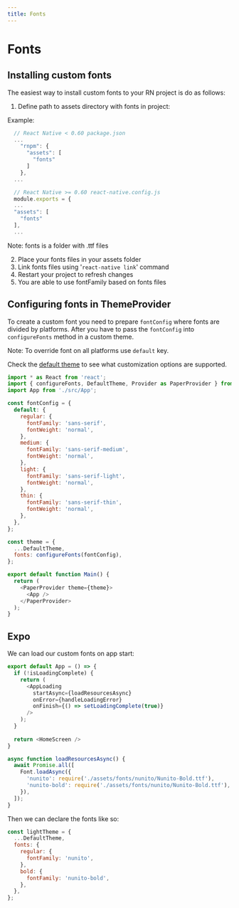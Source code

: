 ```yaml
---
title: Fonts
---
```


# Fonts

## Installing custom fonts

The easiest way to install custom fonts to your RN project is do as follows:

  1. Define path to assets directory with fonts in project:

  Example:

  ```js
    // React Native < 0.60 package.json
    ...
      "rnpm": {
        "assets": [
          "fonts"
        ]
      },
    ...

    // React Native >= 0.60 react-native.config.js
    module.exports = {
    ...
    "assets": [
      "fonts"
    ],
    ...
  ```

  Note: fonts is a folder with .ttf files

  2. Place your fonts files in your assets folder
  3. Link fonts files using '`react-native link`' command
  4. Restart your project to refresh changes
  5. You are able to use fontFamily based on fonts files

## Configuring fonts in ThemeProvider

To create a custom font you need to prepare `fontConfig` where fonts are divided by platforms. 
After you have to pass the `fontConfig` into `configureFonts` method in a custom theme. 

Note: To override font on all platforms use `default` key.

Check the [default theme](https://github.com/callstack/react-native-paper/blob/master/src/styles/DefaultTheme.tsx) to see what customization options are supported.

```js
import * as React from 'react';
import { configureFonts, DefaultTheme, Provider as PaperProvider } from 'react-native-paper';
import App from './src/App';

const fontConfig = {
  default: {
    regular: {
      fontFamily: 'sans-serif',
      fontWeight: 'normal',
    },
    medium: {
      fontFamily: 'sans-serif-medium',
      fontWeight: 'normal',
    },
    light: {
      fontFamily: 'sans-serif-light',
      fontWeight: 'normal',
    },
    thin: {
      fontFamily: 'sans-serif-thin',
      fontWeight: 'normal',
    },
  },
};

const theme = {
  ...DefaultTheme,
  fonts: configureFonts(fontConfig),
};

export default function Main() {
  return (
    <PaperProvider theme={theme}>
      <App />
    </PaperProvider>
  );
}
```

## Expo

We can load our custom fonts on app start:

```js
export default App = () => {
  if (!isLoadingComplete) {
    return (
      <AppLoading
        startAsync={loadResourcesAsync}
        onError={handleLoadingError}
        onFinish={() => setLoadingComplete(true)}
      />
    );
  }
  
  return <HomeScreen />
}

async function loadResourcesAsync() {
  await Promise.all([
    Font.loadAsync({
      'nunito': require('./assets/fonts/nunito/Nunito-Bold.ttf'),
      'nunito-bold': require('./assets/fonts/nunito/Nunito-Bold.ttf'),
    }),
  ]);
}
```

Then we can declare the fonts like so:

```js
const lightTheme = {
  ...DefaultTheme,
  fonts: {
    regular: {
      fontFamily: 'nunito',
    },
    bold: {
      fontFamily: 'nunito-bold',
    },
  },
};
```
